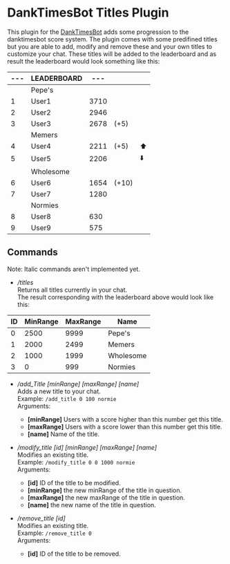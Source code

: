 # DankTimesBot Titles Plugin

This plugin for the [DankTimesBot](https://github.com/Agadar/DankTimesBot) adds some progression to the danktimesbot score system. The plugin comes with some predifined titles but you are able to add, modify and remove these and your own titles to customize your chat. These titles will be added to the leaderboard and as result the leaderboard would look something like this:  

|---|LEADERBOARD|--- |      |   |
|---|-----------|----|------|---|
|   | Pepe's    |    |      |   |
| 1 | User1     |3710|      |   |
| 2 | User2     |2946|      |   |
| 3 | User3     |2678|(+5)  |   |
|   | Memers    |    |      |   |
| 4 | User4     |2211|(+5)  |⬆️|
| 5 | User5     |2206|      |⬇️|
|   | Wholesome |    |      |   |
| 6 | User6     |1654|(+10) |   |
| 7 | User7     |1280|      |   |
|   | Normies   |    |      |   |
| 8 | User8     |630 |      |   |
| 9 | User9     |575 |      |   |

## Commands
Note: Italic commands aren't implemented yet.

* */titles*  
Returns all titles currently in your chat.  
The result corresponding with the leaderboard above would look like this:

| ID | MinRange | MaxRange | Name      |
|----|----------|----------|-----------|
| 0  | 2500     | 9999     | Pepe's    |
| 1  | 2000     | 2499     | Memers    |
| 2  | 1000     | 1999     | Wholesome |
| 3  | 0        | 999      | Normies   |


* */add_Title [minRange] [maxRange] [name]*  
Adds a new title to your chat.  
Example: `/add_title 0 100 normie`  
Arguments:  
  * **[minRange]** Users with a score higher than this number get this title.  
  * **[maxRange]** Users with a score lower than this number get this title.  
  * **[name]** Name of the title.  

* */modify_title [id] [minRange] [maxRange] [name]*  
Modifies an existing title.  
Example: `/modify_title 0 0 1000 normie`  
Arguments:  
  * **[id]** ID of the title to be modified.  
  * **[minRange]** the new minRange of the title in question.  
  * **[maxRange]** the new maxRange of the title in question.  
  * **[name]** the new name of the title in question.  

* */remove_title [id]*  
Modifies an existing title.  
Example: `/remove_title 0`  
Arguments:  
  * **[id]** ID of the title to be removed.  